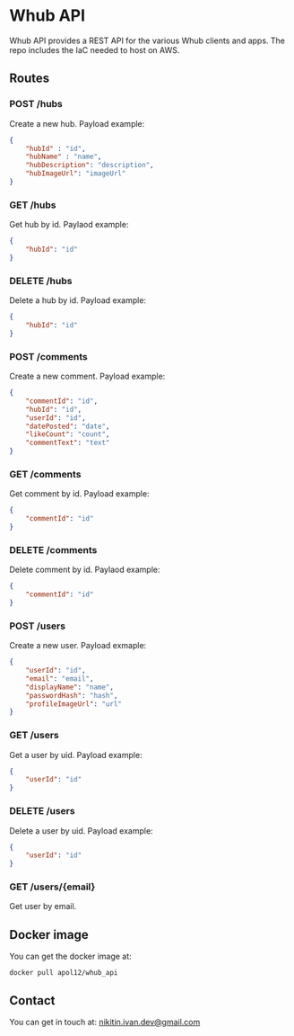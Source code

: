 # Whub API

Whub API provides a REST API for the various Whub clients and apps. The repo includes the IaC needed to host on AWS.

## Routes

### POST /hubs

Create a new hub. Payload example:

```json
{
    "hubId" : "id",
    "hubName" : "name",
    "hubDescription": "description",
    "hubImageUrl": "imageUrl"
}
```

### GET /hubs

Get hub by id. Paylaod example:

```json
{
    "hubId": "id"
}
```

### DELETE /hubs

Delete a hub by id. Payload example:

```json
{
    "hubId": "id"
}
```

### POST /comments

Create a new comment. Payload example:

```json
{
    "commentId": "id",
    "hubId": "id",
    "userId": "id",
    "datePosted": "date",
    "likeCount": "count",
    "commentText": "text"
}
```

### GET /comments

Get comment by id. Payload example:

```json
{
    "commentId": "id"
}
```

### DELETE /comments

Delete comment by id. Paylaod example:

```json
{
    "commentId": "id"
}
```

### POST /users

Create a new user. Payload exmaple:

```json
{
    "userId": "id",
    "email": "email",
    "displayName": "name",
    "passwordHash": "hash",
    "profileImageUrl": "url"
}
```

### GET /users

Get a user by uid. Payload example:

```json
{
    "userId": "id"
}
```

### DELETE /users

Delete a user by uid. Payload example:

```json
{
    "userId": "id"
}
```

### GET /users/{email}

Get user by email.

## Docker image

You can get the docker image at:

```shell
docker pull apol12/whub_api
```

## Contact

You can get in touch at: nikitin.ivan.dev@gmail.com
